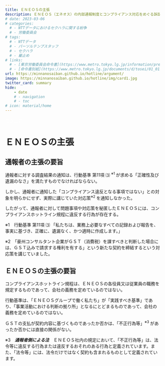 ```yaml
---
title: ＥＮＥＯＳの主張
description: ＥＮＥＯＳ（エネオス）の内部通報制度とコンプライアンス対応をめぐる訴訟について、山田悠一郎裁判官・坂巻陽士裁判官の判決文を通じて、日本の通報窓口における透明性や調査姿勢を検証しています。
# date: 2023-03-06
# categories:
  # - NTTデータにおけるセクハラに関する紛争
  # - 労働委員会
# tags:
  # - NTTデータ
  # - パーソルテンプスタッフ
  # - セクハラ
  # - 雇止め
# links:
  # - [東京労働委員会命令書](https://www.metro.tokyo.lg.jp/information/press/2024/03/2024030701)
  # - [命令書別紙](https://www.metro.tokyo.lg.jp/documents/d/tosei/01_01b_02)
url: https://minnanosaiban.github.io/hotline/argument/
image: https://minnanosaiban.github.io/hotline/img/card1.jpg
twitter_card: summary
hide:
    - date
    # - navigation
    # - toc
# icon: material/home
---
```


<p style="margin: 0;">
  <a href="https://twitter.com/share?url=https://minnanosaiban.github.io/hotline/argument/ &text=ＥＮＥＯＳの主張 - ＥＮＥＯＳの内部通報制度に関する訴訟について"
     target="_blank" class="x-share" style="color: #FFFFFF;">
    <i class="fa-brands fa-x-twitter"></i> でシェア
  </a>
</p>

# ＥＮＥＯＳの主張

## 通報者の主張の要旨

通報者に対する調査結果の通知は、行動基準 第11項 ⑶ <sup>※1 </sup>が求める「正確性及び遺漏のなさ」を満たすものでなければならない。

しかし、通報者に通知した「コンプライアンス違反となる事項ではない」との対象を明らかにせず、実際に講じていた対応策<sup>※2 </sup>を通知しなかった。

したがって、通報者に対して問題事項や対応策を秘匿したＥＮＥＯＳには、コンプライアンスホットライン規程に違反する行為が存在する。

<p class="hg-idt2 pad8 small">
※1　行動基準 第11項 ⑶ 「私たちは、業務上必要なすべての記録および報告を、事実に基づき、正確に、遺漏なく、かつ適時に作成します。」
</p>
<p class="hg-idt2 pad8 small">
※2　「豪州コンサルタント企業がＧＳＴ（消費税）を課すべきと判断した場合には、ＧＳＴ込みで請求する権利を有する」という新たな契約を締結するという対応策を講じていました。
</p>

## ＥＮＥＯＳの主張の要旨

コンプライアンスホットライン規程は、ＥＮＥＯＳの各役員又は従業員の職務を規定するものであって、会社の義務を定めているのではない。

行動基準は、「ＥＮＥＯＳグループで働く私たち」が「実践すべき基準」であり、「事業活動における判断の拠り所」となるにとどまるものであって、会社の義務を定めているのではない。

ＧＳＴの支払が契約内容に基づくものであったか否かは、「不正行為等」<sup>※3 </sup>があったか否かには直接の関係がない。

<p class="hg-idt2 pad8 small">
※3　<strong><em>通報者側による注</em></strong>　ＥＮＥＯＳ社内の規定において、「不正行為等」は、法令等に違反する行為または違反するおそれのある行為と定義されています。また、「法令等」には、法令だけではなく契約も含まれるものとして定義されています。
</p>

